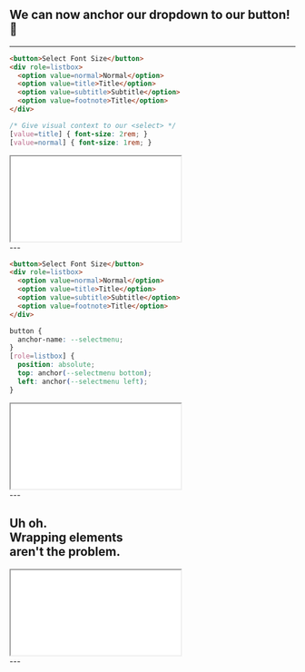  <!-- .slide: class="title-slide title-slide--top" data-background-color="var(--selective)" -->
## We can now anchor our dropdown to our button! 🎉
---
<!-- .slide: data-background-color="var(--fuschia)" -->
<div class="code-split">

<div class="code-stack">


```html
<button>Select Font Size</button>
<div role=listbox>
  <option value=normal>Normal</option>
  <option value=title>Title</option>
  <option value=subtitle>Subtitle</option>
  <option value=footnote>Title</option>
</div>
```

```css
/* Give visual context to our <select> */
[value=title] { font-size: 2rem; }
[value=normal] { font-size: 1rem; }
```

</div>

<iframe class="demo-embed" src="/demos/openui-selectmenu/the-components"></iframe>

</div>
---
<!-- .slide: data-background-color="var(--blueberry)" -->
<div class="code-split">

<div class="code-stack">


```html
<button>Select Font Size</button>
<div role=listbox>
  <option value=normal>Normal</option>
  <option value=title>Title</option>
  <option value=subtitle>Subtitle</option>
  <option value=footnote>Title</option>
</div>
```

```css
button {
  anchor-name: --selectmenu;
}
[role=listbox] {
  position: absolute;
  top: anchor(--selectmenu bottom);
  left: anchor(--selectmenu left);
}
```

</div>

<iframe class="demo-embed" src="/demos/openui-selectmenu/tethering"></iframe>

</div>
---
<!-- .slide: data-background-color="var(--selective)" -->
<div class="code-split">

<div class="code-stack">


<h2 style="text-align: left;">Uh oh.<br>Wrapping elements<br>aren't the problem.</h2>

</div>

<iframe class="demo-embed" src="/demos/openui-selectmenu/rudimentary-tethering-issue"></iframe>

</div>
---
<!-- End Section
